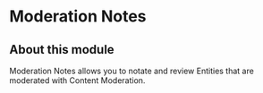 Moderation Notes
====================

About this module
-----------------
Moderation Notes allows you to notate and review Entities that are moderated with Content Moderation.
